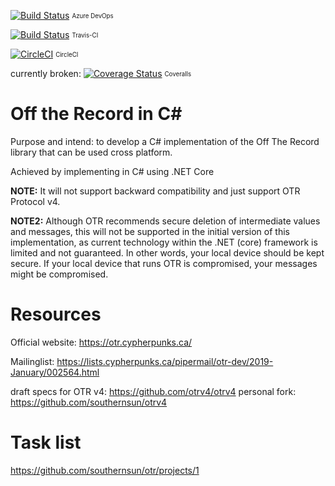 [![Build Status](https://dev.azure.com/OffTheRecordv4/OTRv4/_apis/build/status/southernsun.otr?branchName=master)](https://dev.azure.com/OffTheRecordv4/OTRv4/_build/latest?definitionId=1&branchName=master) <sub><sup>Azure DevOps</sup></sub>

[![Build Status](https://travis-ci.org/southernsun/otr.svg?branch=master)](https://travis-ci.org/southernsun/otr) <sub><sup>Travis-CI</sup></sub>

[![CircleCI](https://circleci.com/gh/southernsun/otr.svg?style=shield)](https://circleci.com/gh/southernsun/otr) <sub><sup>CircleCI</sup></sub>

currently broken:
[![Coverage Status](https://coveralls.io/repos/github/southernsun/otr/badge.svg?branch=master)](https://coveralls.io/github/southernsun/otr?branch=master) <sub><sup>Coveralls</sup></sub>

# Off the Record in C#

Purpose and intend: to develop a C# implementation of the Off The Record library that can be used cross platform.

Achieved by implementing in C# using .NET Core

**NOTE:** It will not support backward compatibility and just support OTR Protocol v4.

**NOTE2:** Although OTR recommends secure deletion of intermediate values and messages, 
this will not be supported in the initial version of this implementation, as current technology within the .NET (core) framework is limited and not guaranteed.
In other words, your local device should be kept secure. If your local device that runs OTR is compromised, your messages might be compromised.

# Resources

Official website: https://otr.cypherpunks.ca/

Mailinglist: https://lists.cypherpunks.ca/pipermail/otr-dev/2019-January/002564.html

draft specs for OTR v4: https://github.com/otrv4/otrv4
personal fork: https://github.com/southernsun/otrv4

# Task list

https://github.com/southernsun/otr/projects/1


